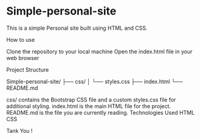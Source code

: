 # Simple-personal-site

This is a simple Personal site built using HTML and CSS.

How to use

Clone the repository to your local machine
Open the index.html file in your web browser


Project Structure

Simple-personal-site/
├── css/
│ └── styles.css
├── index.html
└── README.md

css/ contains the Bootstrap CSS file and a custom styles.css file for additional styling.
index.html is the main HTML file for the project.
README.md is the file you are currently reading.
Technologies Used
HTML
CSS

Tank You !

